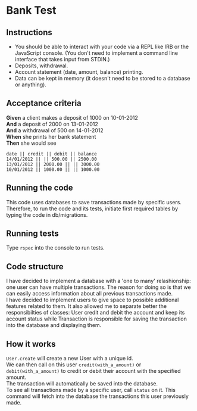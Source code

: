 # Bank Test

## Instructions

* You should be able to interact with your code via a REPL like IRB or the JavaScript console. (You don't need to implement a command line interface that takes input from STDIN.)
* Deposits, withdrawal.
* Account statement (date, amount, balance) printing.
* Data can be kept in memory (it doesn't need to be stored to a database or anything).

## Acceptance criteria

**Given** a client makes a deposit of 1000 on 10-01-2012  
**And** a deposit of 2000 on 13-01-2012  
**And** a withdrawal of 500 on 14-01-2012  
**When** she prints her bank statement  
**Then** she would see

```
date || credit || debit || balance
14/01/2012 || || 500.00 || 2500.00
13/01/2012 || 2000.00 || || 3000.00
10/01/2012 || 1000.00 || || 1000.00
```

## Running the code

This code uses databases to save transactions made by specific users.  
Therefore, to run the code and its tests, initiate first required tables by typing the code in db/migrations.  

## Running tests

Type `rspec` into the console to run tests.

## Code structure

I have decided to implement a database with a 'one to many' relashionship: one user can have multiple transactions. The reason for doing so is that we can easily access information about all previous transactions made.  
I have decided to implement users to give space to possible additional features related to them. It also allowed me to separate better the responsibilties of classes: User credit and debit the account and keep its account status while Transaction is responsible for saving the transaction into the database and displaying them.

## How it works

`User.create` will create a new User with a unique id.  
We can then call on this user `credit(with_a_amount)` or `debit(with_a_amount)` to credit or debit their account with the specified amount.  
The transaction will automatically be saved into the database.  
To see all transactions made by a specific user, call `status` on it. This command will fetch into the database the transactions this user previously made.  

